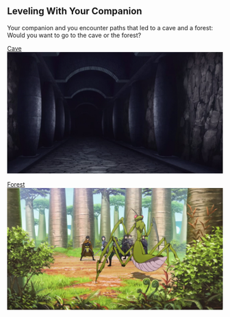 ## Leveling With Your Companion

Your companion and you encounter paths that led to a cave and a forest: Would you want to go to the cave or the forest?

[Cave](caveduo.md)    
![](../images/cave.png)                  

[Forest](forestduo.md)
![](../images/forest.png)  